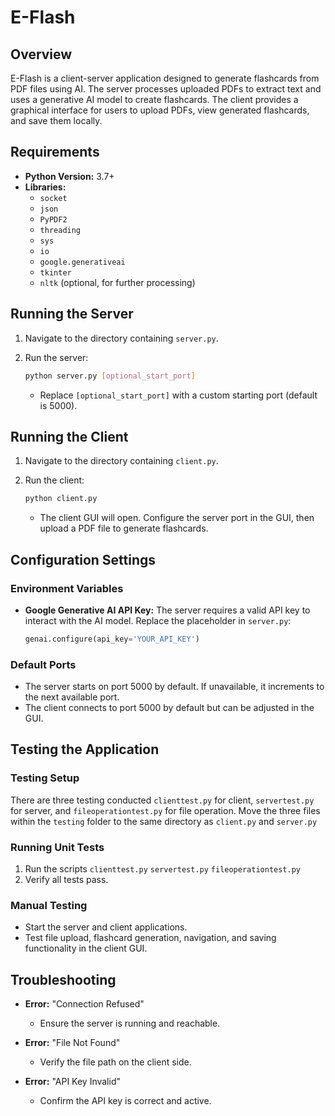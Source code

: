 # E-Flash

## Overview

E-Flash is a client-server application designed to generate flashcards from PDF files using AI. The server processes uploaded PDFs to extract text and uses a generative AI model to create flashcards. The client provides a graphical interface for users to upload PDFs, view generated flashcards, and save them locally.

## Requirements

- **Python Version:** 3.7+
- **Libraries:**
  - `socket`
  - `json`
  - `PyPDF2`
  - `threading`
  - `sys`
  - `io`
  - `google.generativeai`
  - `tkinter`
  - `nltk` (optional, for further processing)

## Running the Server

1. Navigate to the directory containing `server.py`.
2. Run the server:

   ```bash
   python server.py [optional_start_port]
   ```

   - Replace `[optional_start_port]` with a custom starting port (default is 5000).

## Running the Client

1. Navigate to the directory containing `client.py`.
2. Run the client:

   ```bash
   python client.py
   ```

   - The client GUI will open. Configure the server port in the GUI, then upload a PDF file to generate flashcards.

## Configuration Settings

### Environment Variables
- **Google Generative AI API Key:** The server requires a valid API key to interact with the AI model. Replace the placeholder in `server.py`:

  ```python
  genai.configure(api_key='YOUR_API_KEY')
  ```

### Default Ports
- The server starts on port 5000 by default. If unavailable, it increments to the next available port.
- The client connects to port 5000 by default but can be adjusted in the GUI.

## Testing the Application

### Testing Setup
There are three testing conducted `clienttest.py` for client, `servertest.py` for server, and `fileoperationtest.py` for file operation.
Move the three files within the `testing` folder to the same directory as `client.py` and `server.py`


### Running Unit Tests
1. Run the scripts `clienttest.py` `servertest.py` `fileoperationtest.py`
2. Verify all tests pass.

### Manual Testing
- Start the server and client applications.
- Test file upload, flashcard generation, navigation, and saving functionality in the client GUI.

## Troubleshooting

- **Error:** "Connection Refused"
  - Ensure the server is running and reachable.

- **Error:** "File Not Found"
  - Verify the file path on the client side.

- **Error:** "API Key Invalid"
  - Confirm the API key is correct and active.